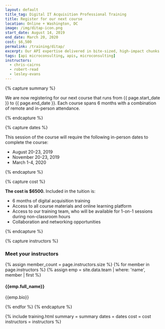 ```yaml
---
layout: default
title_tag: Digital IT Acquisition Professional Training
title: Register for our next course
location: Online + Washington, DC
image: /img/ditap-icon.png
start_date: August 14, 2019
end_date: March 20, 2020
cost: $6,500
permalink: /training/ditap/
excerpt: Our API expertise delivered in bite-sized, high-impact chunks.
tags: [api microconsulting, apis, microconsulting]
instructors:
  - chris-cairns
  - robert-read
  - lesley-evans
---
```


{% capture summary %}
  <p>
    We are now registering for our next course that runs from {{ page.start_date }} to {{ page.end_date }}. Each course spans 6 months with a combination of remote and in-person attendance. 
  </p>
{% endcapture %}

{% capture dates %}
  <p>
    This session of the course will require the following in-person dates to complete the course:
  </p>
  <ul>
    <li>August 20-23, 2019</li>
    <li>November 20-23, 2019</li>
    <li>March 1-4, 2020</li>
  </ul>
{% endcapture %}

{% capture cost %}
  <p>
    <strong>The cost is $6500.</strong> Included in the tuition is:
  </p>
  <ul>
    <li>6 months of digital acquisition training</li>
    <li>Access to all course materials and online learning platform</li>
    <li>Access to our training team, who will be available for 1-on-1 sessions during non-classroom hours</li>
    <li>Collaboration and networking opportunities</li>
  </ul>
{% endcapture %}

{% capture instructors %}
  <h3 class="header-display-3 mb-2 mt-5 pt-2">Meet your instructors</h3>
  {% assign member_count = page.instructors.size %}
  {% for member in page.instructors %}
    {% assign emp = site.data.team | where: 'name', member | first %}
    <div class="row mt-4">
      <div class="col-sm-4">
        <div role="img" class="employee-img" style="background-image: url({{emp.image}});" title="Photo of {{emp.short_name}}"></div>
      </div>
      <div class="col-sm-8">
        <div class="p-sm-3">
          <h4 class="mb-3">{{emp.full_name}}</h4>
          <p>{{emp.bio}}</p>
        </div>
      </div>
    </div>
  {% endfor %}
{% endcapture %}

{% include training.html
  summary = summary
  dates = dates
  cost = cost
  instructors = instructors
%}